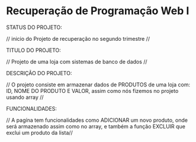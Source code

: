 # Recuperação de Programação Web I

STATUS DO PROJETO:

// inicio do Projeto de recuperação no segundo trimestre //

TITULO DO PROJETO: 

// Projeto de uma loja com sistemas de banco de dados //

DESCRIÇÃO DO PROJETO:

// O projeto consiste em armazenar dados de PRODUTOS de uma loja com: ID, NOME DO PRODUTO E VALOR, assim como nós fizemos no projeto usando array //

FUNCIONALIDADES:

// A pagína tem funcionalidades como ADICIONAR um novo produto, onde será armazenado assim como no array, e também a função EXCLUIR que exclui um produto da lista// 
